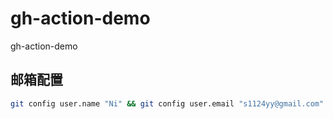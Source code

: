 # gh-action-demo

gh-action-demo

## 邮箱配置

```sh
git config user.name "Ni" && git config user.email "s1124yy@gmail.com" && cat .git/config
```
